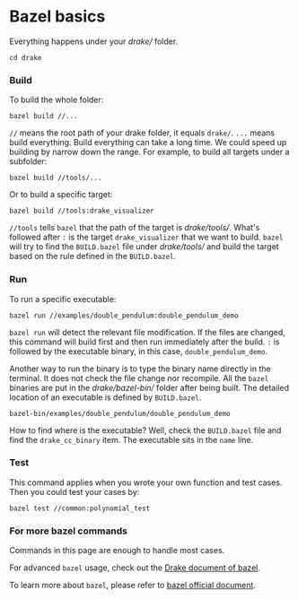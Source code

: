 # Bazel basics

Everything happens under your _drake/_ folder.

```text
cd drake
```

### Build

To build the whole folder:

```text
bazel build //...
```

`//` means the root path of your drake folder, it equals `drake/`. `...` means build everything. Build everything can take a long time. We could speed up building by narrow down the range. For example, to build all targets under a subfolder:

```text
bazel build //tools/...
```

Or to build a specific target:

```text
bazel build //tools:drake_visualizer
```

`//tools` tells `bazel` that the path of the target is _drake/tools/_. What's followed after `:` is the target `drake_visualizer` that we want to build. `bazel` will try to find the `BUILD.bazel` file under _drake/tools/_ and build the target based on the rule defined in the `BUILD.bazel`.

### Run

To run a specific executable:

```text
bazel run //examples/double_pendulum:double_pendulum_demo
```

`bazel run` will detect the relevant file modification. If the files are changed, this command will build first and then run immediately after the build. `:` is followed by the executable binary, in this case, `double_pendulum_demo`.

Another way to run the binary is to type the binary name directly in the terminal. It does not check the file change nor recompile. All the `bazel` binaries are put in the _drake/bazel-bin/_ folder after being built. The detailed location of an executable is defined by `BUILD.bazel`.

```text
bazel-bin/examples/double_pendulum/double_pendulum_demo
```

How to find where is the executable? Well, check the `BUILD.bazel` file and find the `drake_cc_binary` item. The executable sits in the `name` line.

### Test

This command applies when you wrote your own function and test cases. Then you could test your cases by:

```text
bazel test //common:polynomial_test
```

### For more bazel commands

Commands in this page are enough to handle most cases. 

For advanced `bazel` usage, check out the [Drake document of bazel](https://drake.mit.edu/bazel.html#using-bazel). 

To learn more about `bazel`, please refer to [bazel official document](https://docs.bazel.build/versions/master/bazel-overview.html).




